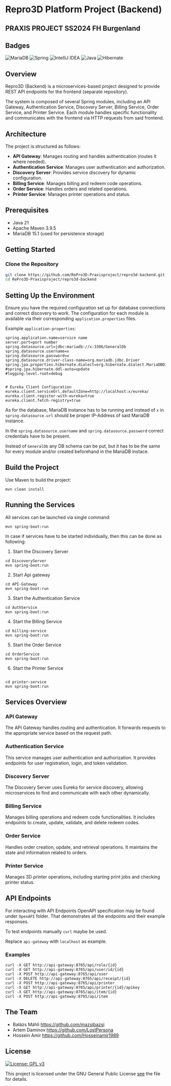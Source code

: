 # Repro3D Platform Project (Backend)

## PRAXIS PROJECT SS2024 FH Burgenland

## Badges
![MariaDB](https://img.shields.io/badge/MariaDB-003545?style=for-the-badge&logo=mariadb&logoColor=white)
![Spring](https://img.shields.io/badge/spring-%236DB33F.svg?style=for-the-badge&logo=spring&logoColor=white)
![IntelliJ IDEA](https://img.shields.io/badge/IntelliJIDEA-000000.svg?style=for-the-badge&logo=intellij-idea&logoColor=white)
![Java](https://img.shields.io/badge/java-%23ED8B00.svg?style=for-the-badge&logo=openjdk&logoColor=white)
![Hibernate](https://img.shields.io/badge/Hibernate-59666C?style=for-the-badge&logo=Hibernate&logoColor=white)
## Overview

Repro3D (Backend) is a microservices-based project designed to provide REST API endpoints for the frontend (separate repository).

The system is composed of several Spring modules, including an API Gateway, Authentication Service, Discovery Server, Billing Service, Order Service, and Printer Service.
Each module handles specific functionality and communicates with the frontend via HTTP requests from said frontend.

## Architecture

The project is structured as follows:

- **API Gateway**: Manages routing and handles authentication (routes it where needed).
- **Authentication Service**: Manages user authentication and authorization.
- **Discovery Server**: Provides service discovery for dynamic configuration.
- **Billing Service**: Manages billing and redeem code operations.
- **Order Service**: Handles orders and related operations.
- **Printer Service**: Manages printer operations and status.

## Prerequisites

- Java 21
- Apache Maven 3.9.5
- MariaDB 15.1 (used for persistence storage)

## Getting Started

### Clone the Repository

```bash
git clone https://github.com/RePro3D-Praxisproject/repro3d-backend.git
cd RePro3D-Praxisproject/repro3d-backend
```

## Setting Up the Environment


Ensure you have the required configuration set up for database connections and correct discovery to work. 
The configuration for each module is available via their corresponding `application.properties` files.

Example `application-properties`:

```
spring.application.name=service name
server.port=port number
spring.datasource.url=jdbc:mariadb://x:3306/GeneralDb
spring.datasource.username=x
spring.datasource.password=x
spring.datasource.driver-class-name=org.mariadb.jdbc.Driver
spring.jpa.properties.hibernate.dialect=org.hibernate.dialect.MariaDBDialect
#spring.jpa.hibernate.ddl-auto=update
#logging.level.root=debug


# Eureka Client Configuration
eureka.client.serviceUrl.defaultZone=http://localhost:x/eureka/
eureka.client.register-with-eureka=true
eureka.client.fetch-registry=true
```

As for the database, MariaDB instance has to be running and instead of `x` in `spring.datasource.url` should be proper IP-Address of said MariaDB instance.

In the `spring.datasource.username` and `spring.datasource.password`
correct credentials have to be present.

Instead of `GeneralDb` any DB schema can be put, but it has to be the same for every module and/or created beforehand in the MariaDB instace.


## Build the Project
Use Maven to build the project:
```
mvn clean install
```

## Running the Services

All services can be launched via single command:
```
mvn spring-boot:run
```

In case if services have to be started individually, 
then this can be done as following:

1. Start the Discovery Server

```
cd DiscoveryServer
mvn spring-boot:run
```

2. Start Api gateway
```
cd API-Gateway
mvn spring-boot:run
```

3. Start the Authentication Service
```
cd AuthService
mvn spring-boot:run
```
4. Start the Billing Service
```
cd billing-service
mvn spring-boot:run
```

5. Start the Order Service
```
cd OrderService
mvn spring-boot:run
```

6. Start the Printer Service
```

cd printer-service
mvn spring-boot:run
```

## Services Overview

### API Gateway
The API Gateway handles routing and authentication. It forwards requests to the appropriate service based on the request path.
### Authentication Service
This service manages user authentication and authorization. It provides endpoints for user registration, login, and token validation.
### Discovery Server
The Discovery Server uses Eureka for service discovery, allowing microservices to find and communicate with each other dynamically.
### Billing Service
Manages billing operations and redeem code functionalities. It includes endpoints to create, update, validate, and delete redeem codes.
### Order Service
Handles order creation, update, and retrieval operations. It maintains the state and information related to orders.
### Printer Service
Manages 3D printer operations, including starting print jobs and checking printer status.

## API Endpoints

For interacting with API Endpoints OpenAPI specification may be found under `OpenAPI` folder. 
That demonstrates all the endpoints and their example responses.

To test endpoints manually `curl` maybe be used.

Replace `api-gateway` with `localhost` as example.
### Examples
```
curl -X GET http://api-gateway:8765/api/role/{id}
curl -X GET http://api-gateway:8765/api/user/id/{id}
curl -X POST http://api-gateway:8765/api/user 
curl -X DELETE http://api-gateway:8765/api/receipt/{id}
curl -X POST http://api-gateway:8765/api/printer 
curl -X GET http://api-gateway:8765/api/printer/{id}/apikey 
curl -X GET http://api-gateway:8765/api/item/{id}
curl -X POST http://api-gateway:8765/api/item

```

## The Team


* Balázs Máhli  https://github.com/mazsibazsi
* Artem Daminov https://github.com/LostPersona
* Hossein Amir https://github.com/Hosseinamir1989





## License
[![License: GPL v3](https://img.shields.io/badge/License-GPLv3-blue.svg)](https://www.gnu.org/licenses/gpl-3.0)

This project is licensed under the GNU General Public License [see](LICENSE) the  file for details.
